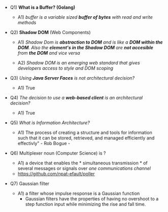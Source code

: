 
- Q1) **What is a Buffer? (Golang)**

  - A1) *buffer is a variable sized __buffer of bytes__ with read and write methods*

- Q2) **Shadow DOM** (Web Components)
  
  - A1) *Shadow Dom is __abstraction to DOM__ and is like a __DOM within the DOM__. Also the __element's in the Shadow DOM__ are __not accesible__ from __the DOM__ and vice versa*

  - A2) *Shadow DOM is an emerging web standard that gives developers access to style and DOM scoping*

- Q3) *Using __Java Server Faces__ is not architectural decision?*

  - A1) True

- Q4) *The decision to use a __web-based client__ is an architectural decision?*

  - A1) True

- Q5) *What is Information Architecture?*
  
  - A1) The process of creating a structure and tools for information such that it can be stored, retrieved, and managed efficiently and effectivly" - Rob Bogue  -

- Q6) Multiplexer noun (Computer Science) is ?
  
  - A1) a device that enables the * simultaneous transmission *  of several messages or signals over *one communications channel*
  - https://github.com/npat-efault/poller

- Q7) Gaussian filter
  
  - A1) a filter whose impulse response is a Gaussian function 
    - Gaussian filters have the properties of having no overshoot to a step function input while minimizing the rise and fall time. 
